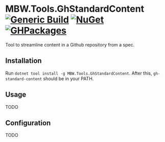 # MBW.Tools.GhStandardContent [![Generic Build](https://github.com/LordMike/MBW.Tools.GhStandardContent/actions/workflows/dotnet.yml/badge.svg)](https://github.com/LordMike/MBW.Tools.GhStandardContent/actions/workflows/dotnet.yml) [![NuGet](https://img.shields.io/nuget/v/MBW.Tools.GhStandardContent.svg)](https://www.nuget.org/packages/MBW.Tools.GhStandardContent) [![GHPackages](https://img.shields.io/badge/package-alpha-green)](https://github.com/LordMike/MBW.Tools.GhStandardContent/packages/703366)

Tool to streamline content in a Github repository from a spec. 

## Installation

Run `dotnet tool install -g MBW.Tools.GhStandardContent`. After this, `gh-standard-content` should be in your PATH.

## Usage

TODO

## Configuration

TODO
